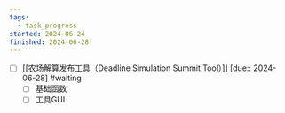 ```yaml
---
tags:
  - task_progress
started: 2024-06-24
finished: 2024-06-28
---
```

- [ ]  [[农场解算发布工具（Deadline Simulation Summit Tool）]] [due:: 2024-06-28] #waiting 
	- [ ] 基础函数
	- [ ] 工具GUI